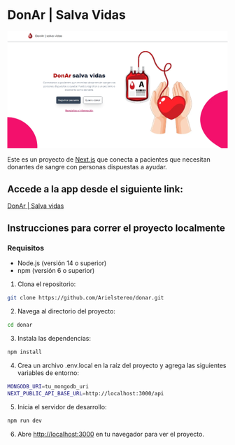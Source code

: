 # DonAr | Salva Vidas

![DonAr](public/donar.jpeg)

Este es un proyecto de [Next.js](https://nextjs.org) que conecta a pacientes que necesitan donantes de sangre con personas dispuestas a ayudar.

## Accede a la app desde el siguiente link:

[DonAr | Salva vidas](https://donar-three.vercel.app/)

## Instrucciones para correr el proyecto localmente

### Requisitos

- Node.js (versión 14 o superior)
- npm (versión 6 o superior)

1. Clona el repositorio:

```bash
git clone https://github.com/Arielstereo/donar.git
```

2. Navega al directorio del proyecto:

```bash
cd donar
```
3. Instala las dependencias:

```bash
npm install
```

4. Crea un archivo .env.local en la raíz del proyecto y agrega las siguientes variables de entorno:

```bash
MONGODB_URI=tu_mongodb_uri
NEXT_PUBLIC_API_BASE_URL=http://localhost:3000/api
```

5. Inicia el servidor de desarrollo:

```bash
npm run dev
```

6. Abre [http://localhost:3000](http://localhost:3000) en tu navegador para ver el proyecto.


